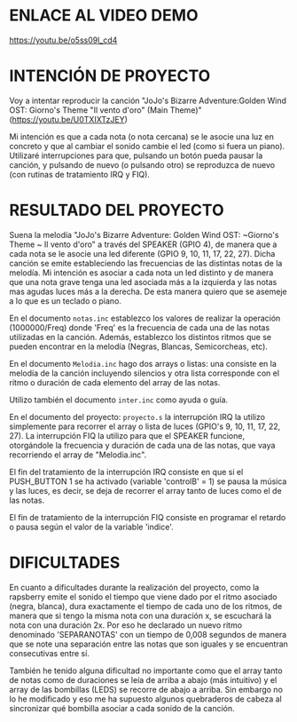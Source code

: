 # ENLACE AL VIDEO DEMO

https://youtu.be/o5ss09l_cd4

# INTENCIÓN DE PROYECTO

Voy a intentar reproducir la canción "JoJo's Bizarre Adventure:Golden Wind OST: Giorno's Theme "Il vento d'oro" (Main Theme)" (https://youtu.be/U0TXIXTzJEY)

Mi intención es que a cada nota (o nota cercana) se le asocie una luz en concreto y que al cambiar el sonido cambie el led (como si fuera un piano). Utilizaré interrupciones para que, pulsando un botón pueda pausar la canción, y pulsando de nuevo (o pulsando otro) se reproduzca de nuevo (con rutinas de tratamiento IRQ y FIQ).

# RESULTADO DEL PROYECTO

Suena la melodía "JoJo's Bizarre Adventure: Golden Wind OST: ~Giorno's Theme ~ Il vento d'oro" a través del SPEAKER (GPIO 4), de manera que a cada nota se le asocie una led diferente (GPIO 9, 10, 11, 17, 22, 27). Dicha canción se emite estableciendo las frecuencias de las distintas notas de la melodía. Mi intención es asociar a cada nota un led distinto y de manera que una nota grave tenga una led asociada más a la izquierda y las notas mas agudas luces más a la derecha. De esta manera quiero que se asemeje a lo que es un teclado o piano.

En el documento ```notas.inc```  establezco los valores de realizar la operación (1000000/Freq) donde 'Freq' es la frecuencia de cada una de las notas utilizadas en la canción. Además, establezco los distintos ritmos que se pueden encontrar en la melodía (Negras, Blancas, Semicorcheas, etc).

En el documento ```Melodia.inc``` hago dos arrays o listas: una consiste en la melodía de la canción incluyendo silencios y otra lista corresponde con el ritmo o duración de cada elemento del array de las notas.

Utilizo también el documento ```inter.inc``` como ayuda o guía.

En el documento del proyecto: ```proyecto.s``` la interrupción IRQ la utilizo simplemente para recorrer el array o lista de luces (GPIO's 9, 10, 11, 17, 22, 27). La interrupción FIQ la utilizo para que el SPEAKER funcione, otorgándole la frecuencia y duración de cada una de las notas, que vaya recorriendo el array de "Melodia.inc".

El fin del tratamiento de la interrupción IRQ consiste en que si el PUSH_BUTTON 1 se ha activado (variable 'controlB' = 1) se pausa la música y las luces, es decir, se deja de recorrer el array tanto de luces como el de las notas.

El fin de tratamiento de la interrupción FIQ consiste en programar el retardo o pausa según el valor de la variable 'indice'.

# DIFICULTADES

En cuanto a dificultades durante la realización del proyecto, como la rapsberry emite el sonido el tiempo que viene dado por el ritmo asociado (negra, blanca), dura exactamente el tiempo de cada uno de los ritmos, de manera que si tengo la misma nota con una duración x, se escuchará la nota con una duración 2x. Por eso he declarado un nuevo ritmo denominado 'SEPARANOTAS' con un tiempo de 0,008 segundos de manera que se note una separación entre las notas que son iguales y se encuentran consecutivas entre sí.

También he tenido alguna dificultad no importante como que el array tanto de notas como de duraciones se leía de arriba a abajo (más intuitivo) y el array de las bombillas (LEDS) se recorre de abajo a arriba. Sin embargo no lo he modificado y eso me ha supuesto algunos quebraderos de cabeza al sincronizar qué bombilla asociar a cada sonido de la canción.
